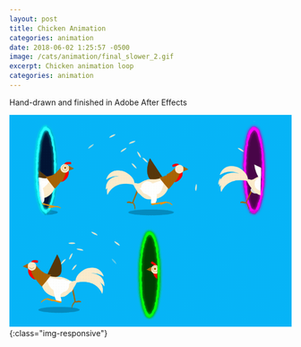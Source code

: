 ```yaml
---
layout: post
title: Chicken Animation
categories: animation
date: 2018-06-02 1:25:57 -0500
image: /cats/animation/final_slower_2.gif
excerpt: Chicken animation loop
categories: animation
---
```


Hand-drawn and finished in Adobe After Effects

![image-title-here](/assets/img/cats/animation/final_slower_2.gif){:class="img-responsive"}
